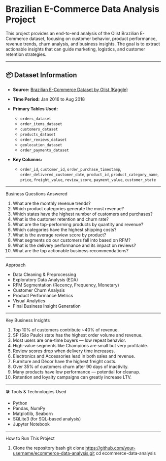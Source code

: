 # Brazilian E-Commerce Data Analysis Project

This project provides an end-to-end analysis of the Olist Brazilian E-Commerce dataset, focusing on customer behavior, product performance, revenue trends, churn analysis, and business insights. The goal is to extract actionable insights that can guide marketing, logistics, and customer retention strategies.

---

## 📦 Dataset Information

- **Source:** [Brazilian E-Commerce Dataset by Olist (Kaggle)](https://www.kaggle.com/datasets/olistbr/brazilian-ecommerce)
- **Time Period:** Jan 2016 to Aug 2018
- **Primary Tables Used:**
  - `orders_dataset`
  - `order_items_dataset`
  - `customers_dataset`
  - `products_dataset`
  - `order_reviews_dataset`
  - `geolocation_dataset`
  - `order_payments_dataset`

- **Key Columns:**
  - `order_id`, `customer_id`, `order_purchase_timestamp`, `order_delivered_customer_date`, `product_id`, `product_category_name`, `price`, `freight_value`, `review_score`, `payment_value`, `customer_state`

---

Business Questions Answered

1. What are the monthly revenue trends?
2. Which product categories generate the most revenue?
3. Which states have the highest number of customers and purchases?
4. What is the customer retention and churn rate?
5. What are the top-performing products by quantity and revenue?
6. Which categories have the highest shipping costs?
7. What is the average review score by product?
8. What segments do our customers fall into based on RFM?
9. What is the delivery performance and its impact on reviews?
10. What are the top actionable business recommendations?

---

 Approach
- Data Cleaning & Preprocessing
- Exploratory Data Analysis (EDA)
- RFM Segmentation (Recency, Frequency, Monetary)
- Customer Churn Analysis
- Product Performance Metrics
- Visual Analytics
- Final Business Insight Generation

---

Key Business Insights

1. Top 10% of customers contribute ~40% of revenue.
2. SP (São Paulo) state has the highest order volume and revenue.
3. Most users are one-time buyers — low repeat behavior.
4. High-value segments like Champions are small but very profitable.
5. Review scores drop when delivery time increases.
6. Electronics and Accessories lead in both sales and revenue.
7. Furniture and Décor have the highest freight costs.
8. Over 35% of customers churn after 90 days of inactivity.
9. Many products have low performance — potential for cleanup.
10. Retention and loyalty campaigns can greatly increase LTV.

---

🛠 Tools & Technologies Used

- Python
- Pandas, NumPy
- Matplotlib, Seaborn
- SQLite3 (for SQL-based analysis)
- Jupyter Notebook

---

How to Run This Project

1. Clone the repository
   bash
   git clone https://github.com/your-username/ecommerce-data-analysis.git
   cd ecommerce-data-analysis
